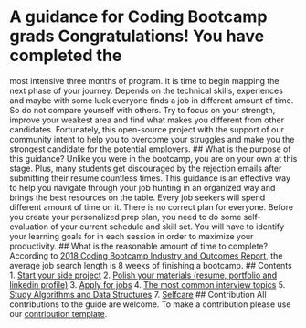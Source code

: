 # A guidance for Coding Bootcamp grads Congratulations! You have completed the
most intensive three months of program. It is time to begin mapping the next
phase of your journey. Depends on the technical skills, experiences and maybe
with some luck everyone finds a job in different amount of time. So do not
compare yourself with others. Try to focus on your strength, improve your
weakest area and find what makes you different from other candidates.
Fortunately, this open-source project with the support of our community intent
to help you to overcome your struggles and make you the strongest candidate for
the potential employers. ## What is the purpose of this guidance? Unlike you
were in the bootcamp, you are on your own at this stage. Plus, many students get
discouraged by the rejection emails after submitting their resume countless
times. This guidance is an effective way to help you navigate through your job
hunting in an organized way and brings the best resources on the table. Every
job seekers will spend different amount of time on it. There is no correct plan
for everyone. Before you create your personalized prep plan, you need to do some
self-evaluation of your current schedule and skill set. You will have to
identify your learning goals for in each session in order to maximize your
productivity. ## What is the reasonable amount of time to complete? According to
[2018 Coding Bootcamp Industry and Outcomes
Report](https://www.switchup.org/rankings/coding-bootcamp-survey), the average
job search length is 8 weeks of finishing a bootcamp. ## Contents 1. [Start your
side project](./start-project/README.md) 2. [Polish your materials (resume,
portfolio and linkedin profile)](#polish) 3. [Apply for
jobs](./apply-jobs/README.md) 4. [The most common interview
topics](./interview-topics) 5. [Study Algorithms and Data Structures](#study) 7.
[Selfcare](#selfcare) ## Contribution All contributions to the guide are
welcome. To make a contribution please use our [contribution
template](#template).
